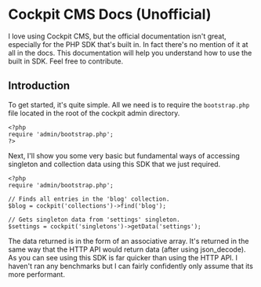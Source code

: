# Cockpit CMS Docs (Unofficial)
I love using Cockpit CMS, but the official documentation isn't great, especially for the PHP SDK that's built in. In fact there's no mention of it at all in the docs. This documentation will help you understand how to use the built in SDK. Feel free to contribute.

## Introduction
To get started, it's quite simple. All we need is to require the `bootstrap.php` file located in the root of the cockpit admin directory.

    <?php 
	require 'admin/bootstrap.php';
	?>
Next, I'll show you some very basic but fundamental ways of accessing singleton and collection data using this SDK that we just required.

	<?php
	require 'admin/bootstrap.php';

	// Finds all entries in the 'blog' collection.
	$blog = cockpit('collections')->find('blog');

	// Gets singleton data from 'settings' singleton.
	$settings = cockpit('singletons')->getData('settings');
	
The data returned is in the form of an associative array. It's returned in the same way that the HTTP API would return data (after using json_decode). As you can see using this SDK is far quicker than using the HTTP API. I haven't ran any benchmarks but I can fairly confidently only assume that its more performant.
